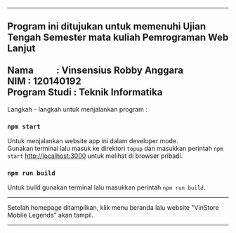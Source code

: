 -----------------------------------------------------------------------------------------------------
Program ini ditujukan untuk memenuhi Ujian Tengah Semester mata kuliah Pemrograman Web Lanjut <br /><br />
Nama &emsp;&emsp; : Vinsensius Robby Anggara <br />
NIM           : 120140192 <br />
Program Studi : Teknik Informatika <br />
-----------------------------------------------------------------------------------------------------

Langkah - langkah untuk menjalankan program :

### `npm start`

Untuk menjalankan website app ini dalam developer mode.\
Gunakan terminal lalu masuk ke direktori `topup` dan masukkan perintah `npm start`
[http://localhost:3000](http://localhost:3000) untuk melihat di browser pribadi.

### `npm run build`

Untuk build gunakan terminal lalu masukkan perintah `npm run build`.

---------------------------------------------------------------------------------------------------

Setelah homepage ditampilkan, klik menu beranda lalu website "VinStore Mobile Legends" akan tampil.

---------------------------------------------------------------------------------------------------

